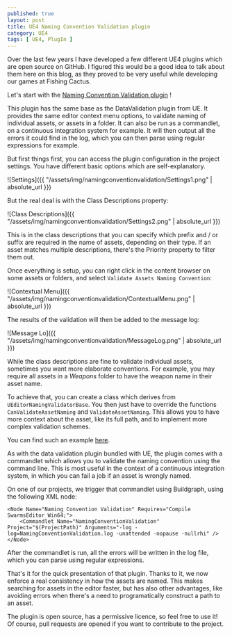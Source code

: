 ```yaml
---
published: true
layout: post
title: UE4 Naming Convention Validation plugin
category: UE4
tags: [ UE4, PlugIn ]
---
```


Over the last few years I have developed a few different UE4 plugins which are open source on GitHub. I figured this would be a good idea to talk about them here on this blog, as they proved to be very useful while developing our games at Fishing Cactus.

Let's start with the [Naming Convention Validation plugin](https://github.com/TheEmidee/UE4NamingConventionValidation) !

This plugin has the same base as the DataValidation plugin from UE. It provides the same editor context menu options, to validate naming of individual assets, or assets in a folder. It can also be run as a commandlet, on a continuous integration system for example. It will then output all the errors it could find in the log, which you can then parse using regular expressions for example.

But first things first, you can access the plugin configuration in the project settings. You have different basic options which are self-explanatory.

![Settings]({{ "/assets/img/namingconventionvalidation/Settings1.png" | absolute_url }})

But the real deal is with the Class Descriptions property:

![Class Descriptions]({{ "/assets/img/namingconventionvalidation/Settings2.png" | absolute_url }})

This is in the class descriptions that you can specify which prefix and / or suffix are required in the name of assets, depending on their type. If an asset matches multiple descriptions, there's the Priority property to filter them out.

Once everything is setup, you can right click in the content browser on some assets or folders, and select `Validate Assets Naming Convention`:

![Contextual Menu]({{ "/assets/img/namingconventionvalidation/ContextualMenu.png" | absolute_url }})

The results of the validation will then be added to the message log:

![Message Lo]({{ "/assets/img/namingconventionvalidation/MessageLog.png" | absolute_url }})

While the class descriptions are fine to validate individual assets, sometimes you want more elaborate conventions. For example, you may require all assets in a *Weapons* folder to have the weapon name in their asset name.

To achieve that, you can create a class which derives from `UEditorNamingValidatorBase`. You then just have to override the functions `CanValidateAssetNaming` and `ValidateAssetNaming`. This allows you to have more context about the asset, like its full path, and to implement more complex validation schemes.

You can find such an example [here](https://theemidee.github.io/UE4NamingConventionValidation/).

As with the data validation plugin bundled with UE, the plugin comes with a commandlet which allows you to validate the naming convention using the command line. This is most useful in the context of a continuous integration system, in which you can fail a job if an asset is wrongly named.

On one of our projects, we trigger that commandlet using Buildgraph, using the following XML node:

```
<Node Name="Naming Convention Validation" Requires="Compile SwarmsEditor Win64;">
    <Commandlet Name="NamingConventionValidation" Project="$(ProjectPath)" Arguments="-log -log=NamingConventionValidation.log -unattended -nopause -nullrhi" />
</Node>
```

After the commandlet is run, all the errors will be written in the log file, which you can parse using regular expressions. 

That's it for the quick presentation of that plugin. Thanks to it, we now enforce a real consistency in how the assets are named. This makes searching for assets in the editor faster, but has also other advantages, like avoiding errors when there's a need to programatically construct a path to an asset.

The plugin is open source, has a permissive licence, so feel free to use it! Of course, pull requests are opened if you want to contribute to the project.